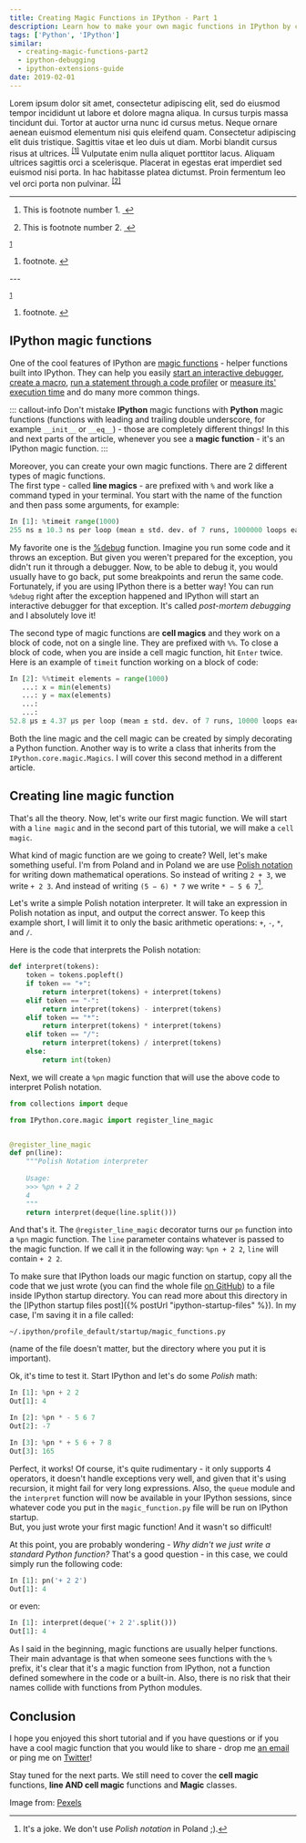 ```yaml
---
title: Creating Magic Functions in IPython - Part 1
description: Learn how to make your own magic functions in IPython by creating a line magic function.
tags: ['Python', 'IPython']
similar:
  - creating-magic-functions-part2
  - ipython-debugging
  - ipython-extensions-guide
date: 2019-02-01
---
```


<article>
  <p>
    Lorem ipsum dolor sit amet, consectetur adipiscing elit, sed do eiusmod tempor incididunt ut labore et dolore magna aliqua. In cursus turpis massa tincidunt dui. Tortor at auctor urna nunc id cursus metus. Neque ornare aenean euismod elementum nisi quis eleifend quam. Consectetur adipiscing elit duis tristique. Sagittis vitae et leo duis ut diam. Morbi blandit cursus risus at ultrices. <sup id="fnref:1"><a href="#fn:1" class="footnote">[1]</a></sup> Vulputate enim nulla aliquet porttitor lacus. Aliquam ultrices sagittis orci a scelerisque. Placerat in egestas erat imperdiet sed euismod nisi porta. In hac habitasse platea dictumst. Proin fermentum leo vel orci porta non pulvinar. <sup id="fnref:2"><a href="#fn:2" class="footnote">[2]</a></sup></p>
  <aside class="footnotes">
    <hr>
    <ol>
      <li id="fn:1">
        <p>
          This is footnote number 1.
          <a href="#fnref:1" class="reversefootnote">&#160;&#8617;</a>
        </p>
      </li>
      <li id="fn:2">
        <p>
          This is footnote number 2.
          <a href="#fnref:2" class="reversefootnote">&#160;&#8617;</a>
        </p>
      </li>
    </ol>
  </aside>
</article>

<!-- Links -->
<p>
  <sup id="fnref1">
    <a href="#fn1">1</a>
  </sup>
</p>

<!-- Footnote List -->
<div class="footnotes">
  <ol>
    <li class="footnote" id="fn1">
      <p>footnote. <a href="#fnref1" title="return to article"> ↩</a></p>
      <p></p>
    </li>
  </ol>
</div>
---
<!-- Links -->
<p>
  <sup id="fnref:1">
    <a href="#fn:1">1</a>
  </sup>
</p>

<!-- Footnote List -->
<div class="footnotes">
  <ol>
    <li class="footnote" id="fn:1">
      <p>footnote. <a href="#fnref:1" title="return to article"> ↩</a></p>
      <p></p>
    </li>
  </ol>
</div>

## IPython magic functions

One of the cool features of IPython are [magic functions](https://ipython.readthedocs.io/en/stable/interactive/magics.html) - helper functions built into IPython. They can help you easily [start an interactive debugger](https://ipython.readthedocs.io/en/stable/interactive/magics.html#magic-debug), [create a macro](https://ipython.readthedocs.io/en/stable/interactive/magics.html#magic-save), [run a statement through a code profiler](https://ipython.readthedocs.io/en/stable/interactive/magics.html#magic-prun) or [measure its' execution time](https://ipython.readthedocs.io/en/stable/interactive/magics.html#magic-timeit) and do many more common things.

::: callout-info
Don't mistake **IPython** magic functions with **Python** magic functions (functions with leading and trailing double underscore, for example `__init__` or `__eq__`) - those are completely different things! In this and next parts of the article, whenever you see a **magic function** - it's an IPython magic function.
:::

Moreover, you can create your own magic functions. There are 2 different types of magic functions.  
The first type - called **line magics** - are prefixed with `%` and work like a command typed in your terminal. You start with the name of the function and then pass some arguments, for example:

```python
In [1]: %timeit range(1000)
255 ns ± 10.3 ns per loop (mean ± std. dev. of 7 runs, 1000000 loops each)
```

My favorite one is the [%debug](https://ipython.readthedocs.io/en/stable/interactive/magics.html#magic-debug) function. Imagine you run some code and it throws an exception. But given you weren't prepared for the exception, you didn't run it through a debugger. Now, to be able to debug it, you would usually have to go back, put some breakpoints and rerun the same code. Fortunately, if you are using IPython there is a better way! You can run `%debug` right after the exception happened and IPython will start an interactive debugger for that exception. It's called *post-mortem debugging* and I absolutely love it!

The second type of magic functions are **cell magics** and they work on a block of code, not on a single line. They are prefixed with `%%`. To close a block of code, when you are inside a cell magic function, hit `Enter` twice. Here is an example of `timeit` function working on a block of code:

```python
In [2]: %%timeit elements = range(1000)
   ...: x = min(elements)
   ...: y = max(elements)
   ...:
   ...:
52.8 µs ± 4.37 µs per loop (mean ± std. dev. of 7 runs, 10000 loops each)
```

Both the line magic and the cell magic can be created by simply decorating a Python function. Another way is to write a class that inherits from the `IPython.core.magic.Magics`. I will cover this second method in a different article.

## Creating line magic function

That's all the theory. Now, let's write our first magic function. We will start with a `line magic` and in the second part of this tutorial, we will make a `cell magic`.

What kind of magic function are we going to create? Well, let's make something useful. I'm from Poland and in Poland we are use [Polish notation](https://en.wikipedia.org/wiki/Polish_notation) for writing down mathematical operations. So instead of writing `2 + 3`, we write `+ 2 3`. And instead of writing `(5 − 6) * 7` we write `* − 5 6 7`[^1].

Let's write a simple Polish notation interpreter. It will take an expression in Polish notation as input, and output the correct answer. To keep this example short, I will limit it to only the basic arithmetic operations: `+`, `-`, `*`, and `/`.

Here is the code that interprets the Polish notation:

```python
def interpret(tokens):
    token = tokens.popleft()
    if token == "+":
        return interpret(tokens) + interpret(tokens)
    elif token == "-":
        return interpret(tokens) - interpret(tokens)
    elif token == "*":
        return interpret(tokens) * interpret(tokens)
    elif token == "/":
        return interpret(tokens) / interpret(tokens)
    else:
        return int(token)
```

Next, we will create a `%pn` magic function that will use the above code to interpret Polish notation. 

```python
from collections import deque

from IPython.core.magic import register_line_magic


@register_line_magic
def pn(line):
    """Polish Notation interpreter
    
    Usage:
    >>> %pn + 2 2
    4
    """
    return interpret(deque(line.split()))
```

And that's it. The `@register_line_magic` decorator turns our `pn` function into a `%pn` magic function. The `line` parameter contains whatever is passed to the magic function. If we call it in the following way: `%pn + 2 2`, `line` will contain `+ 2 2`.

To make sure that IPython loads our magic function on startup, copy all the code that we just wrote (you can find the whole file [on GitHub](https://github.com/switowski/blog-resources/blob/master/ipython-magic-functions/magic_functions.py)) to a file inside IPython startup directory. You can read more about this directory in the [IPython startup files post]({% postUrl "ipython-startup-files" %}). In my case, I'm saving it in a file called:

```shell
~/.ipython/profile_default/startup/magic_functions.py
```

(name of the file doesn't matter, but the directory where you put it is important).

Ok, it's time to test it. Start IPython and let's do some *Polish* math:

```python
In [1]: %pn + 2 2
Out[1]: 4

In [2]: %pn * - 5 6 7
Out[2]: -7 

In [3]: %pn * + 5 6 + 7 8
Out[3]: 165
```

Perfect, it works! Of course, it's quite rudimentary - it only supports 4 operators, it doesn't handle exceptions very well, and given that it's using recursion, it might fail for very long expressions. Also, the `queue` module and the `interpret` function will now be available in your IPython sessions, since whatever code you put in the `magic_function.py` file will be run on IPython startup.  
But, you just wrote your first magic function! And it wasn't so difficult!

At this point, you are probably wondering - *Why didn't we just write a standard Python function?* That's a good question - in this case, we could simply run the following code:

```python
In [1]: pn('+ 2 2')
Out[1]: 4
```

or even:

```python
In [1]: interpret(deque('+ 2 2'.split()))
Out[1]: 4
```

As I said in the beginning, magic functions are usually helper functions. Their main advantage is that when someone sees functions with the `%` prefix, it's clear that it's a magic function from IPython, not a function defined somewhere in the code or a built-in. Also, there is no risk that their names collide with functions from Python modules.

## Conclusion

I hope you enjoyed this short tutorial and if you have questions or if you have a cool magic function that you would like to share - drop me [an email](/about#contact-me) or ping me on [Twitter](https://twitter.com/SebaWitowski)!

Stay tuned for the next parts. We still need to cover the **cell magic** functions, **line AND cell magic** functions and **Magic** classes.

Image from: [Pexels](https://www.pexels.com/photo/actor-adult-business-cards-547593/)

[^1]: It's a joke. We don't use *Polish notation* in Poland ;).
